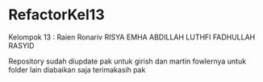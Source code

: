 # RefactorKel13

Kelompok 13 : Raien Ronariv RISYA EMHA ABDILLAH LUTHFI FADHULLAH RASYID

Repository sudah diupdate pak untuk girish dan martin fowlernya untuk folder lain diabaikan saja terimakasih pak
